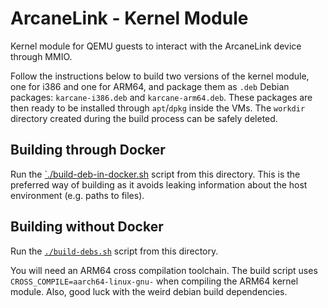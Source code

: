 ArcaneLink - Kernel Module
==========================

Kernel module for QEMU guests to interact with the ArcaneLink device through
MMIO.

Follow the instructions below to build two versions of the kernel module, one
for i386 and one for ARM64, and package them as `.deb` Debian packages:
`karcane-i386.deb` and `karcane-arm64.deb`. These packages are then ready to be
installed through `apt`/`dpkg` inside the VMs. The `workdir` directory created
during the build process can be safely deleted.


Building through Docker
-----------------------

Run the [`./build-deb-in-docker.sh](./build-deb-in-docker.sh) script from this
directory. This is the preferred way of building as it avoids leaking
information about the host environment (e.g. paths to files).


Building without Docker
-----------------------

Run the [`./build-debs.sh`](./build.sh) script from this directory.

You will need an ARM64 cross compilation toolchain. The build script uses
`CROSS_COMPILE=aarch64-linux-gnu-` when compiling the ARM64 kernel module. Also,
good luck with the weird debian build dependencies.
